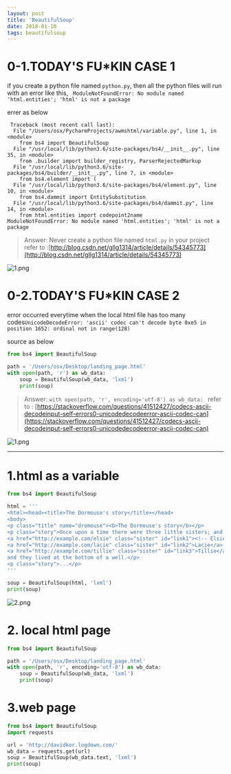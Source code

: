 ```yaml
---
layout: post
title: 'BeautifulSoup'
date: 2018-01-10
tags: beautifulsoup
---
```

# 0-1.TODAY'S FU*KIN CASE 1
 if you create a python file named ```python.py```, then all the python files will run with an error like this,  ``` ModuleNotFoundError: No module named 'html.entities'; 'html' is not a package```

errer as below
```
 Traceback (most recent call last):
  File "/Users/osx/PycharmProjects/awmshtml/variable.py", line 1, in <module>
    from bs4 import BeautifulSoup
  File "/usr/local/lib/python3.6/site-packages/bs4/__init__.py", line 35, in <module>
    from .builder import builder_registry, ParserRejectedMarkup
  File "/usr/local/lib/python3.6/site-packages/bs4/builder/__init__.py", line 7, in <module>
    from bs4.element import (
  File "/usr/local/lib/python3.6/site-packages/bs4/element.py", line 10, in <module>
    from bs4.dammit import EntitySubstitution
  File "/usr/local/lib/python3.6/site-packages/bs4/dammit.py", line 14, in <module>
    from html.entities import codepoint2name
ModuleNotFoundError: No module named 'html.entities'; 'html' is not a package
```
> Answer:
> Never create a python file named ```html.py``` in your project
> refer to :[http://blog.csdn.net/gllg1314/article/details/54345773](http://blog.csdn.net/gllg1314/article/details/54345773)

![1.png](http://user-image.logdown.io/user/42937/blog/39533/post/4732656/T6oJ4afwRniE7S0tOIxV_1.png)

# 0-2.TODAY'S FU*KIN CASE 2

error occurred everytime when the local html file has too many codes```UnicodeDecodeError: 'ascii' codec can't decode byte 0xe5 in position 1652: ordinal not in range(128)```

source as below
```Python
from bs4 import BeautifulSoup

path = '/Users/osx/Desktop/landing_page.html'
with open(path, 'r') as wb_data:
    soup = BeautifulSoup(wb_data, 'lxml')
    print(soup)
```
> Answer:
> ```with open(path, 'r', encoding='utf-8') as wb_data: ```
> refer to : [https://stackoverflow.com/questions/41512427/codecs-ascii-decodeinput-self-errors0-unicodedecodeerror-ascii-codec-can](https://stackoverflow.com/questions/41512427/codecs-ascii-decodeinput-self-errors0-unicodedecodeerror-ascii-codec-can)

![1.png](http://user-image.logdown.io/user/42937/blog/39533/post/4732656/PGLzho3Q52yIQXn0t0NA_1.png)

---


# 1.html as a variable

```Python
from bs4 import BeautifulSoup

html = '''
<html><head><title>The Dormouse's story</title></head>
<body>
<p class="title" name="dromouse"><b>The Dormouse's story</b></p>
<p class="story">Once upon a time there were three little sisters; and their names were
<a href="http://example.com/elsie" class="sister" id="link1"><!-- Elsie --></a>,
<a href="http://example.com/lacie" class="sister" id="link2">Lacie</a> and
<a href="http://example.com/tillie" class="sister" id="link3">Tillie</a>;
and they lived at the bottom of a well.</p>
<p class="story">...</p>
'''

soup = BeautifulSoup(html, 'lxml')
print(soup)
```
![2.png](http://user-image.logdown.io/user/42937/blog/39533/post/4732656/3CwKV0vdQOedIhtPmewT_2.png)

# 2. local html page

```Python
from bs4 import BeautifulSoup

path = '/Users/osx/Desktop/landing_page.html'
with open(path, 'r', encoding='utf-8') as wb_data:
    soup = BeautifulSoup(wb_data, 'lxml')
    print(soup)
```

# 3.web page

```Python
from bs4 import BeautifulSoup
import requests

url = 'http://davidkor.logdown.com/'
wb_data = requests.get(url)
soup = BeautifulSoup(wb_data.text, 'lxml')
print(soup)
```
